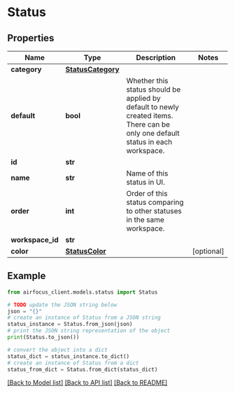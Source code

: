 # Status


## Properties

Name | Type | Description | Notes
------------ | ------------- | ------------- | -------------
**category** | [**StatusCategory**](StatusCategory.md) |  | 
**default** | **bool** | Whether this status should be applied by default to newly created items. There can be only one default status in each workspace. | 
**id** | **str** |  | 
**name** | **str** | Name of this status in UI. | 
**order** | **int** | Order of this status comparing to other statuses in the same workspace. | 
**workspace_id** | **str** |  | 
**color** | [**StatusColor**](StatusColor.md) |  | [optional] 

## Example

```python
from airfocus_client.models.status import Status

# TODO update the JSON string below
json = "{}"
# create an instance of Status from a JSON string
status_instance = Status.from_json(json)
# print the JSON string representation of the object
print(Status.to_json())

# convert the object into a dict
status_dict = status_instance.to_dict()
# create an instance of Status from a dict
status_from_dict = Status.from_dict(status_dict)
```
[[Back to Model list]](../README.md#documentation-for-models) [[Back to API list]](../README.md#documentation-for-api-endpoints) [[Back to README]](../README.md)


